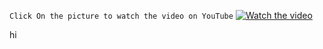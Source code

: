 

`Click On the picture to watch the video on YouTube`
[![Watch the video](https://img.youtube.com/vi/798MD13hbgA/0.jpg)](https://www.youtube.com/watch?v=798MD13hbgA)

hi


